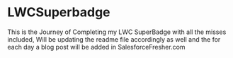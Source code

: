 # LWCSuperbadge
This is the Journey of Completing my LWC SuperBadge with all the misses included, Will be updating the readme file accordingly as well and the for each day a blog post will be added in SalesforceFresher.com
